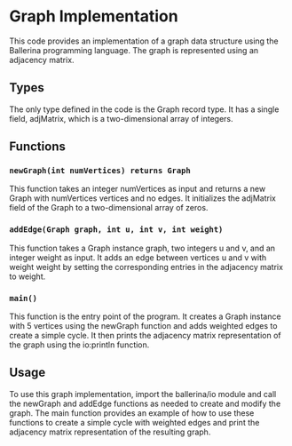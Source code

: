 # Graph Implementation
This code provides an implementation of a graph data structure using the Ballerina programming language. The graph is represented using an adjacency matrix.

## Types
The only type defined in the code is the Graph record type. It has a single field, adjMatrix, which is a two-dimensional array of integers.

## Functions
### `newGraph(int numVertices) returns Graph`
This function takes an integer numVertices as input and returns a new Graph with numVertices vertices and no edges. It initializes the adjMatrix field of the Graph to a two-dimensional array of zeros.

### `addEdge(Graph graph, int u, int v, int weight)`
This function takes a Graph instance graph, two integers u and v, and an integer weight as input. It adds an edge between vertices u and v with weight weight by setting the corresponding entries in the adjacency matrix to weight.

### `main()`
This function is the entry point of the program. It creates a Graph instance with 5 vertices using the newGraph function and adds weighted edges to create a simple cycle. It then prints the adjacency matrix representation of the graph using the io:println function.

## Usage
To use this graph implementation, import the ballerina/io module and call the newGraph and addEdge functions as needed to create and modify the graph. The main function provides an example of how to use these functions to create a simple cycle with weighted edges and print the adjacency matrix representation of the resulting graph.